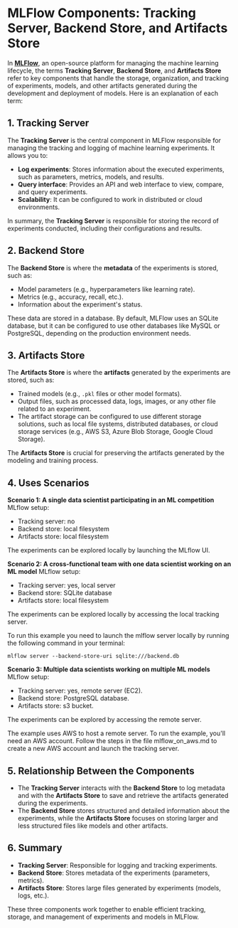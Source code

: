 # MLFlow Components: Tracking Server, Backend Store, and Artifacts Store

In **[MLFlow](https://mlflow.org/docs/latest/index.html#)**, an open-source platform for managing the machine learning lifecycle, the terms **Tracking Server**, **Backend Store**, and **Artifacts Store** refer to key components that handle the storage, organization, and tracking of experiments, models, and other artifacts generated during the development and deployment of models. Here is an explanation of each term:

## 1. **Tracking Server**
The **Tracking Server** is the central component in MLFlow responsible for managing the tracking and logging of machine learning experiments. It allows you to:

- **Log experiments**: Stores information about the executed experiments, such as parameters, metrics, models, and results.
- **Query interface**: Provides an API and web interface to view, compare, and query experiments.
- **Scalability**: It can be configured to work in distributed or cloud environments.

In summary, the **Tracking Server** is responsible for storing the record of experiments conducted, including their configurations and results.

## 2. **Backend Store**
The **Backend Store** is where the **metadata** of the experiments is stored, such as:

- Model parameters (e.g., hyperparameters like learning rate).
- Metrics (e.g., accuracy, recall, etc.).
- Information about the experiment's status.

These data are stored in a database. By default, MLFlow uses an SQLite database, but it can be configured to use other databases like MySQL or PostgreSQL, depending on the production environment needs.

## 3. **Artifacts Store**
The **Artifacts Store** is where the **artifacts** generated by the experiments are stored, such as:

- Trained models (e.g., `.pkl` files or other model formats).
- Output files, such as processed data, logs, images, or any other file related to an experiment.
- The artifact storage can be configured to use different storage solutions, such as local file systems, distributed databases, or cloud storage services (e.g., AWS S3, Azure Blob Storage, Google Cloud Storage).

The **Artifacts Store** is crucial for preserving the artifacts generated by the modeling and training process.

## 4. **Uses Scenarios**
**Scenario 1: A single data scientist participating in an ML competition**
MLflow setup:
- Tracking server: no
- Backend store: local filesystem
- Artifacts store: local filesystem
  
The experiments can be explored locally by launching the MLflow UI.

**Scenario 2: A cross-functional team with one data scientist working on an ML model**
MLflow setup:
- Tracking server: yes, local server
- Backend store: SQLite database
- Artifacts store: local filesystem

The experiments can be explored locally by accessing the local tracking server.

To run this example you need to launch the mlflow server locally by running the following command in your terminal:
```
mlflow server --backend-store-uri sqlite:///backend.db
```

**Scenario 3: Multiple data scientists working on multiple ML models**
MLflow setup:
- Tracking server: yes, remote server (EC2).
- Backend store: PostgreSQL database.
- Artifacts store: s3 bucket.
  
The experiments can be explored by accessing the remote server.

The example uses AWS to host a remote server. To run the example, you'll need an AWS account. Follow the steps in the file mlflow_on_aws.md to create a new AWS account and launch the tracking server.

## 5. Relationship Between the Components
- The **Tracking Server** interacts with the **Backend Store** to log metadata and with the **Artifacts Store** to save and retrieve the artifacts generated during the experiments.
- The **Backend Store** stores structured and detailed information about the experiments, while the **Artifacts Store** focuses on storing larger and less structured files like models and other artifacts.

## 6. Summary
- **Tracking Server**: Responsible for logging and tracking experiments.
- **Backend Store**: Stores metadata of the experiments (parameters, metrics).
- **Artifacts Store**: Stores large files generated by experiments (models, logs, etc.).

These three components work together to enable efficient tracking, storage, and management of experiments and models in MLFlow.
